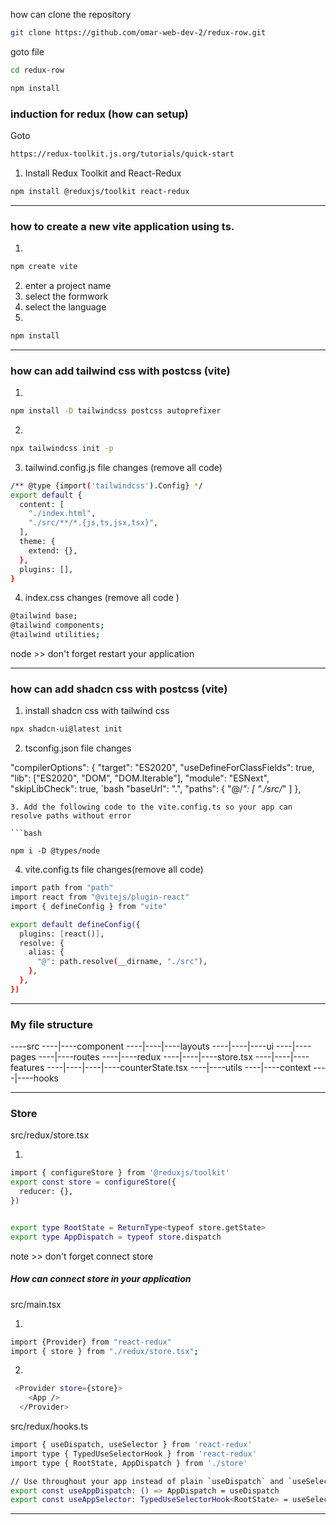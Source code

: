 how can clone the repository

```bash
git clone https://github.com/omar-web-dev-2/redux-row.git
```

goto file

```bash
cd redux-row
```

```bash
npm install
```

### induction for redux (how can setup)

Goto

```bash
https://redux-toolkit.js.org/tutorials/quick-start
```

1. Install Redux Toolkit and React-Redux

```bash
npm install @reduxjs/toolkit react-redux
```

---

### how to create a new vite application using ts.

1.

```bash
npm create vite
```

2. enter a project name
3. select the formwork
4. select the language
5.

```bash
npm install
```

---

### how can add tailwind css with postcss (vite)

1.

```bash
npm install -D tailwindcss postcss autoprefixer
```

2.

```bash
npx tailwindcss init -p
```

3. tailwind.config.js file changes (remove all code)

```bash
/** @type {import('tailwindcss').Config} */
export default {
  content: [
    "./index.html",
    "./src/**/*.{js,ts,jsx,tsx}",
  ],
  theme: {
    extend: {},
  },
  plugins: [],
}
```

4. index.css changes (remove all code )

```bash
@tailwind base;
@tailwind components;
@tailwind utilities;
```

node >> don't forget restart your application

---

### how can add shadcn css with postcss (vite)
1. install shadcn css with tailwind css
```bash 
npx shadcn-ui@latest init
```
2. tsconfig.json file changes

"compilerOptions": {
"target": "ES2020",
"useDefineForClassFields": true,
"lib": ["ES2020", "DOM", "DOM.Iterable"],
"module": "ESNext",
"skipLibCheck": true,
`bash
"baseUrl": ".",
"paths": {
"@/_": [
"./src/_"
]
},
``` 
3. Add the following code to the vite.config.ts so your app can resolve paths without error

```bash

npm i -D @types/node

```
4. vite.config.ts file changes(remove all code)
```bash
import path from "path"
import react from "@vitejs/plugin-react"
import { defineConfig } from "vite"

export default defineConfig({
  plugins: [react()],
  resolve: {
    alias: {
      "@": path.resolve(__dirname, "./src"),
    },
  },
})

```

---

### My file structure

----src
----|----component
----|----|----layouts
----|----|----ui
----|----pages
----|----routes
----|----redux
----|----|----store.tsx
----|----|----features
----|----|----|----counterState.tsx
----|----utils
----|----context
----|----hooks

---------------------------------------------------------------------------------

### Store

src/redux/store.tsx

1.

```bash
import { configureStore } from '@reduxjs/toolkit'
export const store = configureStore({
  reducer: {},
})


export type RootState = ReturnType<typeof store.getState>
export type AppDispatch = typeof store.dispatch
```


note >> don't forget connect store

##### How can connect store in your application

src/main.tsx

1.

```bash
import {Provider} from "react-redux"
import { store } from "./redux/store.tsx";
```

2.

```bash
 <Provider store={store}>
    <App />
  </Provider>
```
src/redux/hooks.ts 
```bash 
import { useDispatch, useSelector } from 'react-redux'
import type { TypedUseSelectorHook } from 'react-redux'
import type { RootState, AppDispatch } from './store'

// Use throughout your app instead of plain `useDispatch` and `useSelector`
export const useAppDispatch: () => AppDispatch = useDispatch
export const useAppSelector: TypedUseSelectorHook<RootState> = useSelector

```
---
